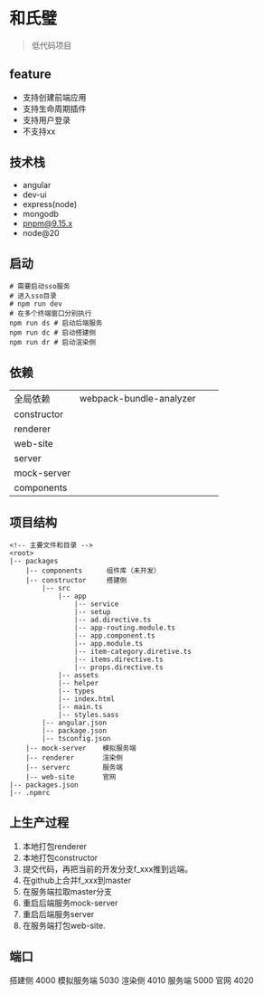 # 和氏璧
> 低代码项目

## feature
- 支持创建前端应用
- 支持生命周期插件
- 支持用户登录
- 不支持xx

## 技术栈
- angular
- dev-ui
- express(node)
- mongodb
- pnpm@9.15.x
- node@20

## 启动
```shell
# 需要启动sso服务
# 进入sso目录
# npm run dev
# 在多个终端窗口分别执行
npm run ds # 启动后端服务
npm run dc # 启动搭建侧
npm run dr # 启动渲染侧
```

## 依赖
|||||
|-|-|-|-|
|全局依赖|webpack-bundle-analyzer|||
|constructor||||
|renderer||||
|web-site||||
|server||||
|mock-server||||
|components||||


## 项目结构
```
<!-- 主要文件和目录 -->
<root>
|-- packages
    |-- components      组件库（未开发）
    |-- constructor     搭建侧
        |-- src
            |-- app
                |-- service
                |-- setup
                |-- ad.directive.ts
                |-- app-routing.module.ts
                |-- app.component.ts
                |-- app.module.ts
                |-- item-category.diretive.ts
                |-- items.directive.ts
                |-- props.directive.ts
            |-- assets
            |-- helper
            |-- types
            |-- index.html
            |-- main.ts
            |-- styles.sass
        |-- angular.json
        |-- package.json
        |-- tsconfig.json
    |-- mock-server    模拟服务端
    |-- renderer       渲染侧
    |-- serverc        服务端
    |-- web-site       官网
|-- packages.json
|-- .npmrc
```

## 上生产过程
1. 本地打包renderer
2. 本地打包constructor
3. 提交代码，再把当前的开发分支f_xxx推到远端。
4. 在github上合并f_xxx到master
5. 在服务端拉取master分支
6. 重启后端服务mock-server
7. 重启后端服务server
8. 在服务端打包web-site.

## 端口
搭建侧      4000
模拟服务端   5030
渲染侧      4010
服务端      5000
官网        4020

